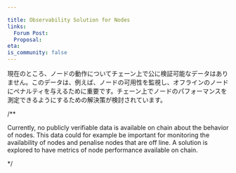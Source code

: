 ```yaml
---

title: Observability Solution for Nodes
links:
  Forum Post:
  Proposal:
eta:
is_community: false
---
```

現在のところ、ノードの動作についてチェーン上で公に検証可能なデータはありません。このデータは、例えば、ノードの可用性を監視し、オフラインのノードにペナルティを与えるために重要です。チェーン上でノードのパフォーマンスを測定できるようにするための解決策が検討されています。

/**


Currently, no publicly verifiable data is available on chain about the behavior of nodes. This data could for example be important for monitoring the availability of nodes and penalise nodes that are off line. A solution is explored to have metrics of node performance available on chain. 


*/